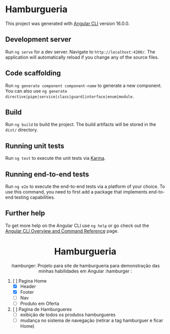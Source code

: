 # Hamburgueria

This project was generated with [Angular CLI](https://github.com/angular/angular-cli) version 16.0.0.

## Development server

Run `ng serve` for a dev server. Navigate to `http://localhost:4200/`. The application will automatically reload if you change any of the source files.
## Code scaffolding

Run `ng generate component component-name` to generate a new component. You can also use `ng generate directive|pipe|service|class|guard|interface|enum|module`.

## Build

Run `ng build` to build the project. The build artifacts will be stored in the `dist/` directory.

## Running unit tests

Run `ng test` to execute the unit tests via [Karma](https://karma-runner.github.io).

## Running end-to-end tests

Run `ng e2e` to execute the end-to-end tests via a platform of your choice. To use this command, you need to first add a package that implements end-to-end testing capabilities.

## Further help

To get more help on the Angular CLI use `ng help` or go check out the [Angular CLI Overview and Command Reference](https://angular.io/cli) page.

<h1 align="center">Hamburgueria</h1>
<p align="center"> :hamburger: Projeto para site de hamburgueria para demonstração das minhas habilidades em Angular :hamburger :</p>

1. [ ] Pagina Home 
   * [x] Header
   * [x] Footer
   * [ ] Nav
   * [ ] Produto em Oferta
2. [ ] Pagina de Hamburgueres
   * [ ] exibição de todos os produtos hamburgueres
   * [ ] mudança no sistema de navegação (retirar a tag hamburguer e ficar Home)
